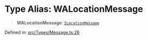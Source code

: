 # Type Alias: WALocationMessage

> **WALocationMessage**: [`ILocationMessage`](../namespaces/proto/namespaces/Message/interfaces/ILocationMessage.md)

Defined in: [src/Types/Message.ts:26](https://github.com/Fokusdotid/bail/blob/82f46c566476ac566bfd781dede14412fcdfb787/src/Types/Message.ts#L26)
